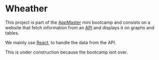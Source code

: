 # Wheather

This project is part of the [AppMaster](https://www.linkedin.com/company/appmasters.io/?originalSubdomain=br) mini bootcamp and consists on a website that fetch information from an [API](https://openweathermap.org) and displays it on graphs and tables.

We mainly use [React](https://reactjs.org), to handle the data from the API.

This is under construction because the bootcamp isnt over.